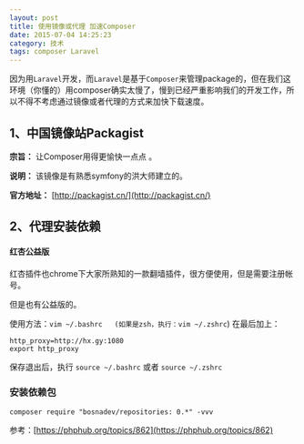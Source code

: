 ```yaml
---
layout: post
title: 使用镜像或代理 加速Composer
date: 2015-07-04 14:25:23
category: 技术
tags: composer Laravel
---
```



因为用`Laravel`开发，而`Laravel`是基于`Composer`来管理package的，但在我们这环境（你懂的）用composer确实太慢了，慢到已经严重影响我们的开发工作，所以不得不考虑通过镜像或者代理的方式来加快下载速度。

  

## 1、中国镜像站Packagist  

**宗旨：** 让Composer用得更愉快一点点 。  

**说明：** 该镜像是有熟悉symfony的洪大师建立的。

**官方地址：** [http://packagist.cn/](http://packagist.cn/)



## 2、代理安装依赖

#### 红杏公益版

红杏插件也chrome下大家所熟知的一款翻墙插件，很方便使用，但是需要注册帐号。

但是也有公益版的。

使用方法：`vim ~/.bashrc   (如果是zsh，执行：vim ~/.zshrc`)  在最后加上：

	http_proxy=http://hx.gy:1080
	export http_proxy
	
保存退出后，执行 `source ~/.bashrc`  或者 `source ~/.zshrc`

### 安装依赖包

	composer require "bosnadev/repositories: 0.*" -vvv
	

参考：[https://phphub.org/topics/862](https://phphub.org/topics/862)




	
	




